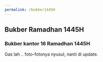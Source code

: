 ```yaml
---
permalink: /bukber1445H
---
```


## Bukber Ramadhan 1445H

### Bukber kantor 16 Ramadhan 1445H

Gas lah .. foto-fotonya nyusul, nanti di update.
